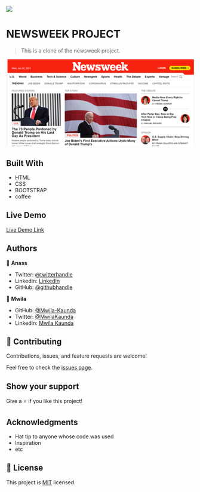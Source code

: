 ![](https://img.shields.io/badge/myapp-blueviolet)

# NEWSWEEK PROJECT

> This is a clone of the newsweek project.

![screenshot](./project-screenshot.PNG)



## Built With

- HTML
- CSS
- BOOTSTRAP
- coffee

## Live Demo

[Live Demo Link](https://livedemo.com)

## Authors

👤 **Anass**

- Twitter: [@twitterhandle](https://twitter.com/AnassTantane)
- LinkedIn: [LinkedIn](https://www.linkedin.com/in/anass-tantane-706172194/)
- GitHub: [@githubhandle](https://github.com/Anasscodes)

👤 **Mwila**

- GitHub: [@Mwila-Kaunda](https://github.com/Mwila-Kaunda)
- Twitter: [@MwilaKaunda](https://twitter.com/MwilaKaunda)
- LinkedIn: [Mwila Kaunda](https://www.linkedin.com/in/MwilaKaunda/)

## 🤝 Contributing

Contributions, issues, and feature requests are welcome!

Feel free to check the [issues page](issues/).

## Show your support

Give a ⭐️ if you like this project!

## Acknowledgments

- Hat tip to anyone whose code was used
- Inspiration
- etc

## 📝 License

This project is [MIT](lic.url) licensed.
